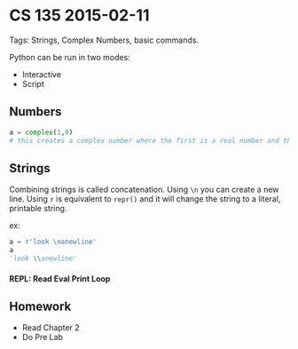 # CS 135 2015-02-11

Tags: Strings, Complex Numbers, basic commands.

Python can be run in two modes:

* Interactive
* Script


## Numbers

```python
a = complex(1,0)
# this creates a complex number where the first is a real number and the second is part of the imaginary number.

```

## Strings

Combining strings is called concatenation. Using `\n` you can create a new line. Using `r` is equivalent to `repr()` and it will change the string to a literal, printable string.

ex:
```python
a = r'look \nanewline'
a
'look \\anewline'
```

#### REPL: Read Eval Print Loop

## Homework
* Read Chapter 2
* Do Pre Lab
